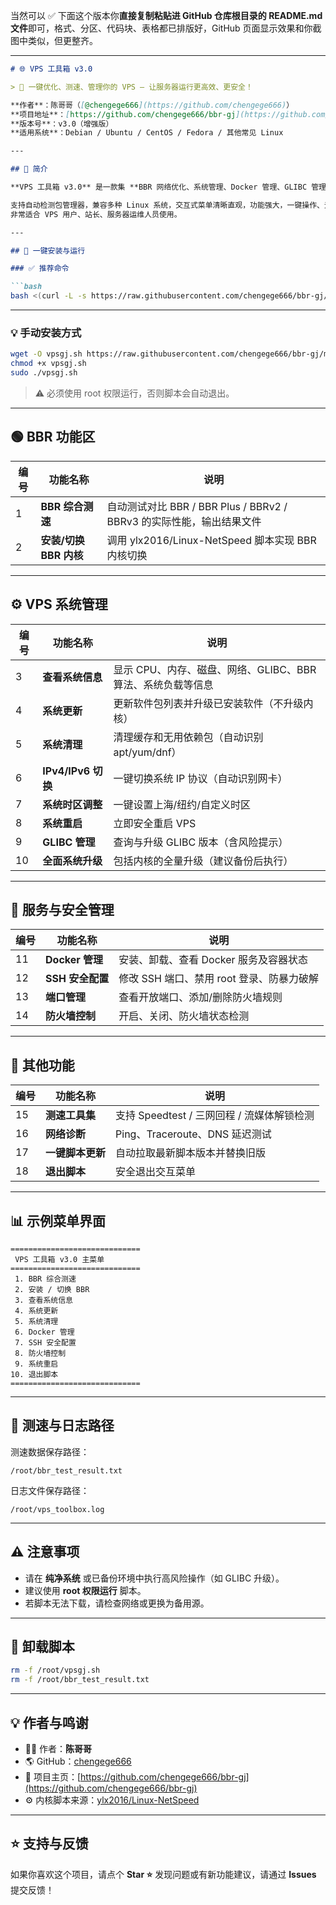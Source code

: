 当然可以 ✅
下面这个版本你**直接复制粘贴进 GitHub 仓库根目录的 README.md 文件**即可，格式、分区、代码块、表格都已排版好，GitHub 页面显示效果和你截图中类似，但更整齐。

---

````markdown
# 🌐 VPS 工具箱 v3.0

> 🚀 一键优化、测速、管理你的 VPS — 让服务器运行更高效、更安全！

**作者**：陈哥哥（[@chengege666](https://github.com/chengege666)）  
**项目地址**：[https://github.com/chengege666/bbr-gj](https://github.com/chengege666/bbr-gj)  
**版本号**：v3.0（增强版）  
**适用系统**：Debian / Ubuntu / CentOS / Fedora / 其他常见 Linux  

---

## 📖 简介

**VPS 工具箱 v3.0** 是一款集 **BBR 网络优化、系统管理、Docker 管理、GLIBC 管理、SSH 安全配置** 于一体的综合 VPS 优化脚本。

支持自动检测包管理器，兼容多种 Linux 系统，交互式菜单清晰直观，功能强大，一键操作、无需复杂命令。  
非常适合 VPS 用户、站长、服务器运维人员使用。

---

## 🧰 一键安装与运行

### ✅ 推荐命令

```bash
bash <(curl -L -s https://raw.githubusercontent.com/chengege666/bbr-gj/main/vpsgj.sh)
````

---

### 💡 手动安装方式

```bash
wget -O vpsgj.sh https://raw.githubusercontent.com/chengege666/bbr-gj/main/vpsgj.sh
chmod +x vpsgj.sh
sudo ./vpsgj.sh
```

> ⚠️ 必须使用 root 权限运行，否则脚本会自动退出。

---

## 🟢 BBR 功能区

| 编号 | 功能名称             | 说明                                                 |
| -- | ---------------- | -------------------------------------------------- |
| 1  | **BBR 综合测速**     | 自动测试对比 BBR / BBR Plus / BBRv2 / BBRv3 的实际性能，输出结果文件 |
| 2  | **安装/切换 BBR 内核** | 调用 ylx2016/Linux-NetSpeed 脚本实现 BBR 内核切换            |

---

## ⚙️ VPS 系统管理

| 编号 | 功能名称             | 说明                                   |
| -- | ---------------- | ------------------------------------ |
| 3  | **查看系统信息**       | 显示 CPU、内存、磁盘、网络、GLIBC、BBR 算法、系统负载等信息 |
| 4  | **系统更新**         | 更新软件包列表并升级已安装软件（不升级内核）               |
| 5  | **系统清理**         | 清理缓存和无用依赖包（自动识别 apt/yum/dnf）         |
| 6  | **IPv4/IPv6 切换** | 一键切换系统 IP 协议（自动识别网卡）                 |
| 7  | **系统时区调整**       | 一键设置上海/纽约/自定义时区                      |
| 8  | **系统重启**         | 立即安全重启 VPS                           |
| 9  | **GLIBC 管理**     | 查询与升级 GLIBC 版本（含风险提示）                |
| 10 | **全面系统升级**       | 包括内核的全量升级（建议备份后执行）                   |

---

## 🔐 服务与安全管理

| 编号 | 功能名称          | 说明                         |
| -- | ------------- | -------------------------- |
| 11 | **Docker 管理** | 安装、卸载、查看 Docker 服务及容器状态    |
| 12 | **SSH 安全配置**  | 修改 SSH 端口、禁用 root 登录、防暴力破解 |
| 13 | **端口管理**      | 查看开放端口、添加/删除防火墙规则          |
| 14 | **防火墙控制**     | 开启、关闭、防火墙状态检测              |

---

## 🧹 其他功能

| 编号 | 功能名称       | 说明                            |
| -- | ---------- | ----------------------------- |
| 15 | **测速工具集**  | 支持 Speedtest / 三网回程 / 流媒体解锁检测 |
| 16 | **网络诊断**   | Ping、Traceroute、DNS 延迟测试      |
| 17 | **一键脚本更新** | 自动拉取最新脚本版本并替换旧版               |
| 18 | **退出脚本**   | 安全退出交互菜单                      |

---

## 📊 示例菜单界面

```
=============================
 VPS 工具箱 v3.0 主菜单
=============================
 1. BBR 综合测速
 2. 安装 / 切换 BBR
 3. 查看系统信息
 4. 系统更新
 5. 系统清理
 6. Docker 管理
 7. SSH 安全配置
 8. 防火墙控制
 9. 系统重启
10. 退出脚本
=============================
```

---

## 🧾 测速与日志路径

测速数据保存路径：

```
/root/bbr_test_result.txt
```

日志文件保存路径：

```
/root/vps_toolbox.log
```

---

## ⚠️ 注意事项

* 请在 **纯净系统** 或已备份环境中执行高风险操作（如 GLIBC 升级）。
* 建议使用 **root 权限运行** 脚本。
* 若脚本无法下载，请检查网络或更换为备用源。

---

## 🧰 卸载脚本

```bash
rm -f /root/vpsgj.sh
rm -f /root/bbr_test_result.txt
```

---

## 💡 作者与鸣谢

* 👨‍💻 作者：**陈哥哥**
* 🌎 GitHub：[chengege666](https://github.com/chengege666)
* 🔗 项目主页：[https://github.com/chengege666/bbr-gj](https://github.com/chengege666/bbr-gj)
* ⚙️ 内核脚本来源：[ylx2016/Linux-NetSpeed](https://github.com/ylx2016/Linux-NetSpeed)

---

## ⭐ 支持与反馈

如果你喜欢这个项目，请点个 **Star ⭐**
发现问题或有新功能建议，请通过 **Issues** 提交反馈！

